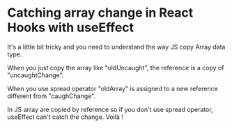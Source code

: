 # Catching array change in React Hooks with useEffect

It's a little bit tricky and you need to understand the way JS copy Array data type.

When you just copy the array like "oldUncaught", the reference is a copy of "uncaughtChange".

When you use spread operator "oldArray" is assigned to a new reference different from "caughChange".

In JS array are copied by reference so if you don't use spread operator, useEffect can't catch the change. Voilà !